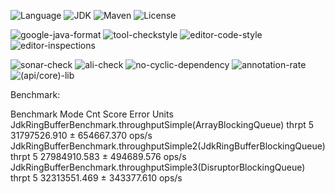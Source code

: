 ![Language](https://img.shields.io/badge/language-java-orange.svg)
![JDK](https://img.shields.io/badge/OpenJDK-11-yellow.svg)
![Maven](https://raster.shields.io/badge/Maven-3.6.3-red.svg)
![License](https://img.shields.io/badge/license-GPL2.0-000000.svg)

![google-java-format](https://img.shields.io/badge/google-javaformat-red.svg)
![tool-checkstyle](https://img.shields.io/badge/(google/sun)-checkstyle-orange.svg)
![editor-code-style](https://img.shields.io/badge/(google/sun)-codestyle-yellow.svg)
![editor-inspections](https://img.shields.io/badge/idea-inspections-red.svg)

![sonar-check](https://img.shields.io/badge/sonar-check-yellow.svg)
![ali-check](https://img.shields.io/badge/ali-check-red.svg)
![no-cyclic-dependency](https://img.shields.io/badge/cyclic-dependency-red.svg)
![annotation-rate](https://img.shields.io/badge/annotation-rate-red.svg)
![(api/core)-lib](https://img.shields.io/badge/(api/core)-lib-red.svg)

Benchmark:

Benchmark                                                                                                       Mode  Cnt         Score        Error  Units
JdkRingBufferBenchmark.throughputSimple(ArrayBlockingQueue)                   thrpt    5  31797526.910 ± 654667.370  ops/s
JdkRingBufferBenchmark.throughputSimple2(JdkRingBufferBlockingQueue)    thrpt    5  27984910.583 ± 494689.576  ops/s
JdkRingBufferBenchmark.throughputSimple3(DisruptorBlockingQueue)            thrpt    5  32313551.469 ± 343377.610  ops/s
